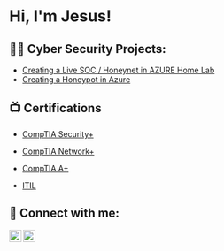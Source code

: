 <h1>Hi, I'm Jesus! </h1>

<h2>👨‍💻 Cyber Security Projects:</h2>

  - [Creating a Live SOC / Honeynet in AZURE Home Lab](https://github.com/jesusrobles101/Cloud-SOC)
  - [Creating a Honeypot in Azure](https://github.com/jesusrobles101/Creating-a-Honeypot-in-Azure)

<h2>📺 Certifications</h2>

- [CompTIA Security+](https://imgur.com/a/JS5wVbk)

- [CompTIA Network+](https://imgur.com/a/AnuKSHp)
  
- [CompTIA A+](https://imgur.com/a/HORbNhp)
  
- [ITIL](https://imgur.com/a/aJRHjge)

<h2> 🤳 Connect with me:</h2>

[<img align="left" alt="9_Jrobles | Twitter/X" width="22px" src="https://cdn.jsdelivr.net/npm/simple-icons@v3/icons/twitter.svg" />][twitter/X]
[<img align="left" alt="jesusrobles101 | LinkedIn" width="22px" src="https://cdn.jsdelivr.net/npm/simple-icons@v3/icons/linkedin.svg" />][linkedin]

[twitter/X]: https://x.com/9_Jrobles
[linkedin]: https://www.linkedin.com/in/jesus-robles101/

